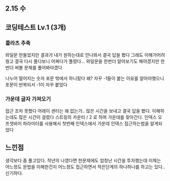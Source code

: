 

## 2.15 수 


## 코딩테스트 Lv.1 (3개)

### 콜라츠 추축
와일문 만들었지만 결과가 내가 원하는대로 안나와서 결국 답을 봤다 그래도 이해가어려웠고 결국 다시 풀다보니 어쩌다가 풀렸다...
 와일문을 한번더 알아보기도 해야겠지만 한번더 써볼 문제를 풀어봐야겠다

나누어 떨어지는 숫자
포문 밖에서 하니됬다 왜? 자꾸 -1들이 붙는 이유를 알아야했으니 포문이 반복되서 -1이 자꾸 붙었다

### 가운데 글자 가져오기
접근 조차 못했다 어레이 센터는 왜 없는가..
많은 시간을 보내고 결국 답을 봤다. 이해하는데도 많은 시간이 걸렸다
스트링의 카운터 / 2 로 하여 가운데를 찾아간다.
인덱스 오프셋바이 파라미터를 사용해서 첫번째 인덱스에서 가운데 인덱스 접근하는법을 알게되었다


## 느낀점
생각보다 좀 풀고있다. 작년의 나였다면 한문제에도 엄청난 시간을 투자했는데 이제는 어느정도 문법을 이해한건지
어느정도 접근하면서 작은단계의 하나하나를 하고는 있다.. 신기하다.
